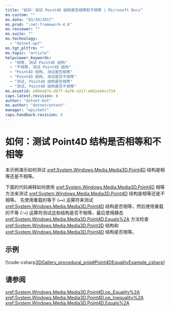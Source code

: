 ```yaml
---
title: "如何：测试 Point4D 结构是否相等和不相等 | Microsoft Docs"
ms.custom: ""
ms.date: "03/30/2017"
ms.prod: ".net-framework-4.6"
ms.reviewer: ""
ms.suite: ""
ms.technology: 
  - "dotnet-wpf"
ms.tgt_pltfrm: ""
ms.topic: "article"
helpviewer_keywords: 
  - "相等, 测试 Point4D 结构"
  - "不相等, 测试 Point4D 结构"
  - "Point4D 结构, 测试是否相等"
  - "Point4D 结构, 测试是否不相等"
  - "测试, Point4D 结构是否相等"
  - "测试, Point4D 结构是否不相等"
ms.assetid: e004a67e-db7f-4af8-a31f-e6b2a44ccf34
caps.latest.revision: 8
author: "dotnet-bot"
ms.author: "dotnetcontent"
manager: "wpickett"
caps.handback.revision: 8
---
```

# 如何：测试 Point4D 结构是否相等和不相等
本示例演示如何测试 <xref:System.Windows.Media.Media3D.Point4D> 结构是相等还是不相等。  
  
 下面的代码阐释如何使用 <xref:System.Windows.Media.Media3D.Point4D> 相等方法来测试 <xref:System.Windows.Media.Media3D.Point4D> 结构是相等还是不相等。  先使用重载的等于 \(`==`\) 运算符来测试 <xref:System.Windows.Media.Media3D.Point4D> 结构是否相等，然后使用重载的不等 \(`!=`\) 运算符测试这些结构是否不相等，最后使用静态 <xref:System.Windows.Media.Media3D.Point4D.Equals%2A> 方法检查 <xref:System.Windows.Media.Media3D.Point3D> 结构和 <xref:System.Windows.Media.Media3D.Point4D> 结构是否相等。  
  
## 示例  
 [!code-csharp[3DGallery_procedural_snip#Point4DEqualityExample_csharp](../../../../samples/snippets/csharp/VS_Snippets_Wpf/3DGallery_procedural_snip/CSharp/Misc3DOperationsExample.cs#point4dequalityexample_csharp)]  
  
## 请参阅  
 <xref:System.Windows.Media.Media3D.Point4D.op_Equality%2A>   
 <xref:System.Windows.Media.Media3D.Point4D.op_Inequality%2A>   
 <xref:System.Windows.Media.Media3D.Point4D.Equals%2A>
